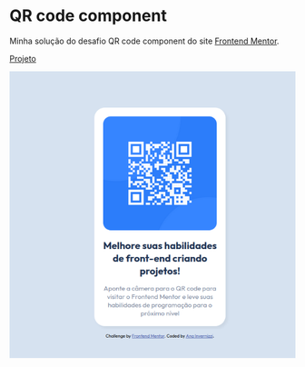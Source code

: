 # QR code component
Minha solução do desafio QR code component do site <a href="https://www.frontendmentor.io/challenges/qr-code-component-iux_sIO_H">Frontend Mentor</a>. <p><a href="https://ana-cassia-invernizzi.github.io/qr-code-component-main"/>Projeto</a></p>


<img src="projeto.png" />



